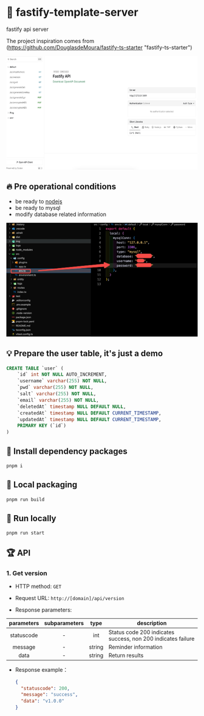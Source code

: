 # 🚀 fastify-template-server

fastify api server

The project inspiration comes from (https://github.com/DouglasdeMoura/fastify-ts-starter "fastify-ts-starter")

<img width="600" height="300" src="./img/back.jpeg">

## 🔥 Pre operational conditions

- be ready to [nodejs](https://nodejs.org/dist/latest/ "nodejs")
- be ready to mysql
- modify database related information

<img width="600" height="300" src="./img/mysql.jpeg">

## 💡 Prepare the user table, it's just a demo

```sql
CREATE TABLE `user` (
    `id` int NOT NULL AUTO_INCREMENT,
    `username` varchar(255) NOT NULL,
    `pwd` varchar(255) NOT NULL,
    `salt` varchar(255) NOT NULL,
    `email` varchar(255) NOT NULL,
    `deletedAt` timestamp NULL DEFAULT NULL,
    `createdAt` timestamp NULL DEFAULT CURRENT_TIMESTAMP,
    `updatedAt` timestamp NULL DEFAULT CURRENT_TIMESTAMP,
    PRIMARY KEY (`id`)
)  
```

## 🌈 Install dependency packages

```bash
pnpm i
```

## 🌟 Local packaging

```bash
pnpm run build
```

## 🎉 Run locally

```bash
pnpm run start
```

## 🏆 API

### 1. Get version

* HTTP method: `GET`

* Request URL: `http://[domain]/api/version`

* Response parameters:

| parameters          | subparameters | type     | description                                                          |
| :-----------------: | :-----------: | :------: | -------------------------------------------------------------------- |
| statuscode          | -             | int      | Status code 200 indicates success, non 200 indicates failure         |
| message             | -             | string   | Reminder information                                                 |
| data                | -             | string   | Return results                                                       |

* Response example：
    ```json
    {
      "statuscode": 200,
      "message": "success",
      "data": "v1.0.0"
    }
    ```

